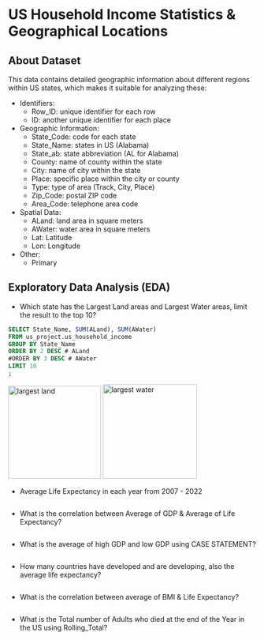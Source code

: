 # US Household Income Statistics & Geographical Locations

## About Dataset
This data contains detailed geographic information about different regions within US states, which makes it suitable for analyzing these:
- Identifiers:
  -  Row_ID: unique identifier for each row
  -  ID: another unique identifier for each place
- Geographic Information:
  - State_Code: code for each state
  - State_Name: states in US (Alabama)
  - State_ab: state abbreviation (AL for Alabama)
  - County: name of county within the state
  - City: name of city within the state
  - Place: specific place within the city or county 
  - Type: type of area (Track, City, Place)
  - Zip_Code: postal ZIP code
  - Area_Code: telephone area code
- Spatial Data:
  - ALand: land area in square meters
  - AWater: water area in square meters
  - Lat: Latitude
  - Lon: Longitude
- Other:
  - Primary
## Exploratory Data Analysis (EDA)
- Which state has the Largest Land areas and Largest Water areas, limit the result to the top 10?
```sql
SELECT State_Name, SUM(ALand), SUM(AWater)
FROM us_project.us_household_income
GROUP BY State_Name
ORDER BY 2 DESC # ALand
#ORDER BY 3 DESC # AWater
LIMIT 10
;
```
<img width="188" alt="largest land" src="https://github.com/user-attachments/assets/5c5ed352-3610-4e68-9a0b-120bc4890bdf">
<img width="191" alt="largest water" src="https://github.com/user-attachments/assets/23e47b3e-d73b-4bda-8ee6-d23dc61e485d">


- Average Life Expectancy in each year from 2007 - 2022
```sql

```

- What is the correlation between Average of GDP & Average of Life Expectancy?
```sql

```


- What is the average of high GDP and low GDP using CASE STATEMENT?
```sql

```

- How many countries have developed and are developing, also the average life expectancy?
```sql

```

- What is the correlation between average of BMI & Life Expectancy?
```sql

```

- What is the Total number of Adults who died at the end of the Year in the US using Rolling_Total?
```sql

```
